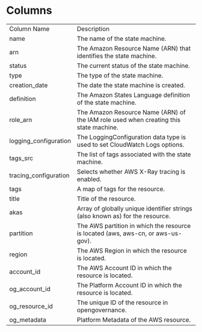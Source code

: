 # Columns  

<table>
	<tr><td>Column Name</td><td>Description</td></tr>
	<tr><td>name</td><td>The name of the state machine.</td></tr>
	<tr><td>arn</td><td>The Amazon Resource Name (ARN) that identifies the state machine.</td></tr>
	<tr><td>status</td><td>The current status of the state machine.</td></tr>
	<tr><td>type</td><td>The type of the state machine.</td></tr>
	<tr><td>creation_date</td><td>The date the state machine is created.</td></tr>
	<tr><td>definition</td><td>The Amazon States Language definition of the state machine.</td></tr>
	<tr><td>role_arn</td><td>The Amazon Resource Name (ARN) of the IAM role used when creating this state machine.</td></tr>
	<tr><td>logging_configuration</td><td>The LoggingConfiguration data type is used to set CloudWatch Logs options.</td></tr>
	<tr><td>tags_src</td><td>The list of tags associated with the state machine.</td></tr>
	<tr><td>tracing_configuration</td><td>Selects whether AWS X-Ray tracing is enabled.</td></tr>
	<tr><td>tags</td><td>A map of tags for the resource.</td></tr>
	<tr><td>title</td><td>Title of the resource.</td></tr>
	<tr><td>akas</td><td>Array of globally unique identifier strings (also known as) for the resource.</td></tr>
	<tr><td>partition</td><td>The AWS partition in which the resource is located (aws, aws-cn, or aws-us-gov).</td></tr>
	<tr><td>region</td><td>The AWS Region in which the resource is located.</td></tr>
	<tr><td>account_id</td><td>The AWS Account ID in which the resource is located.</td></tr>
	<tr><td>og_account_id</td><td>The Platform Account ID in which the resource is located.</td></tr>
	<tr><td>og_resource_id</td><td>The unique ID of the resource in opengovernance.</td></tr>
	<tr><td>og_metadata</td><td>Platform Metadata of the AWS resource.</td></tr>
</table>